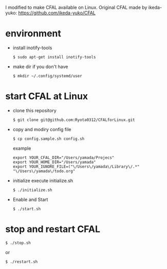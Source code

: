 I modified to make CFAL available on Linux.
Original CFAL made by ikeda-yuko: https://github.com/ikeda-yuko/CFAL

# environment

  + install inotify-tools
    ```
    $ sudo apt-get install inotify-tools
    ```

  + make dir if you don't have

    ```
    $ mkdir ~/.config/systemd/user
    ```

# start CFAL at Linux

  + clone this repository
    ```
    $ git clone git@github.com:Ryota0312/CFALforLinux.git
    ```

  + copy and modiry config file

    ```
    $ cp config.sample.sh config.sh
    ```

    example

    ```
    export YOUR_CFAL_DIR="/Users/yamada/Projecs"
    export YOUR_HOME_DIR="/Users/yamada"
    export YOUR_IGNORE_FILE=("\/Users\/yamada\/Library\/.*" "\/Users\/yamada\/todo.org"
    ```

  + initialize
    execute initialize.sh
    ```
    $ ./initialize.sh
    ```

  + Enable and Start

     ```
     $ ./start.sh
     ```

# stop and restart CFAL

 ```
 $ ./stop.sh
 ```

 or

 ```
 $ ./restart.sh
 ```